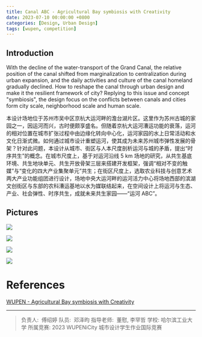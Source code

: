 ```yaml
---
title: Canal ABC - Agricultural Bay symbiosis with Creativity
date: 2023-07-10 00:00:00 +0800
categories: [Design, Urban Design]
tags: [wupen, competition] 
---
```


## Introduction

With the decline of the water-transport of the Grand Canal, the relative position of the canal shifted from marginalization to centralization during urban expansion, and the daily activities and culture of the canal homeland gradually declined. How to reshape the canal through urban design and make it the resilient framework of city? Replying to this issue and concept "symbiosis", the design focus on the conflicts between canals and cities form city scale, neighborhood scale and human scale.

本设计场地位于苏州市吴中区京杭大运河畔的澹台湖片区。这里作为苏州古城的家园之一，因运河而兴，古时便颇享盛名。但随着京杭大运河漕运功能的衰落，运河的相对位置在城市扩张过程中由边缘化转向中心化，运河家园的水上日常活动和水文化日渐式微。如何通过城市设计重塑运河，使其成为未来苏州城市弹性发展的骨架？针对此问题，本设计从城市、街区与人本尺度剖析运河与城的矛盾，提出“时序共生”的概念。在城市尺度上，基于对运河沿线 5 km 场地的研究，从共生基底环境、共生地块单元、共生开放骨架三层来搭建开发框架，强调“相对不变的触媒”与“变化的四大产业集聚单元”共生；在街区尺度上，选取农业科技与创意艺术两大产业功能组团进行设计，场地中央大运河畔的运河活力中心将场地西部的滨湖文创街区与东部的农科漕运基地以水为媒联结起来，在空间设计上将运河与生态、产业、社会弹性、时序共生，成就未来共生家园——“运河 ABC”。

## Pictures

![](http://wupen-image.oss-cn-shanghai.aliyuncs.com/2021_tzh_competition/1e9b8930-1ece-11ee-868f-6b4c733e7ed8.jpeg)

![](http://wupen-image.oss-cn-shanghai.aliyuncs.com/2021_tzh_competition/21289cb0-1ece-11ee-868f-6b4c733e7ed8.jpeg)

![](http://wupen-image.oss-cn-shanghai.aliyuncs.com/2021_tzh_competition/2386ff10-1ece-11ee-868f-6b4c733e7ed8.jpeg)

![](http://wupen-image.oss-cn-shanghai.aliyuncs.com/2021_tzh_competition/25e401e0-1ece-11ee-868f-6b4c733e7ed8.jpeg)

# References

[WUPEN - Agricultural Bay symbiosis with Creativity](http://www.wupen.org/competitions/66?type=work&entry=13281)

---

> 负责人:  傅绍婷
> 队员:  邓泽昀
> 指导老师:  董慰, 李罕哲
> 学校: 哈尔滨工业大学
> 所属竞赛: 2023 WUPENiCity 城市设计学生作业国际竞赛